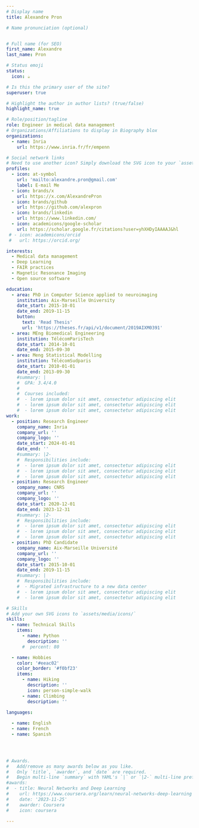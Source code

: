 ```yaml
---
# Display name
title: Alexandre Pron

# Name pronunciation (optional)


# Full name (for SEO)
first_name: Alexandre
last_name: Pron

# Status emoji
status:
  icon: ☕️

# Is this the primary user of the site?
superuser: true

# Highlight the author in author lists? (true/false)
highlight_name: true

# Role/position/tagline
role: Engineer in medical data management
# Organizations/Affiliations to display in Biography blox
organizations:
  - name: Inria
    url: https://www.inria.fr/fr/empenn

# Social network links
# Need to use another icon? Simply download the SVG icon to your `assets/media/icons/` folder.
profiles:
  - icon: at-symbol
    url: 'mailto:alexandre.pron@gmail.com'
    label: E-mail Me
  - icon: brands/x
    url: https://x.com/AlexandrePron
  - icon: brands/github
    url: https://github.com/alexpron
  - icon: brands/linkedin
    url: https://www.linkedin.com/
  - icon: academicons/google-scholar
    url: https://scholar.google.fr/citations?user=yhXHDyIAAAAJ&hl
 # - icon: academicons/orcid
 #   url: https://orcid.org/

interests:
  - Medical data management
  - Deep Learning
  - FAIR practices
  - Magnetic Resonance Imaging
  - Open source software

education:
  - area: PhD in Computer Science applied to neuroimaging
    institution: Aix-Marseille University
    date_start: 2015-10-01
    date_end: 2019-11-15
    button:
      text: 'Read Thesis'
      url: 'https://theses.fr/api/v1/document/2019AIXM0391'
  - area: MEng Biomedical Engineering
    institution: TélécomParisTech
    date_start: 2014-10-01
    date_end: 2015-09-30
  - area: Meng Statistical Modelling
    institution: TélécomSudparis
    date_start: 2010-01-01
    date_end: 2013-09-30
    #summary: |
    #  GPA: 3.4/4.0
    #  
    #  Courses included:
    #  - lorem ipsum dolor sit amet, consectetur adipiscing elit
    #  - lorem ipsum dolor sit amet, consectetur adipiscing elit
    #  - lorem ipsum dolor sit amet, consectetur adipiscing elit
work:
  - position: Research Engineer
    company_name: Inria
    company_url: ''
    company_logo: ''
    date_start: 2024-01-01
    date_end: ''
    #summary: |2-
    #  Responsibilities include:
    #  - lorem ipsum dolor sit amet, consectetur adipiscing elit
    #  - lorem ipsum dolor sit amet, consectetur adipiscing elit
    #  - lorem ipsum dolor sit amet, consectetur adipiscing elit
  - position: Research Engineer
    company_name: CNRS
    company_url: ''
    company_logo: ''
    date_start: 2020-12-01
    date_end: 2023-12-31
    #summary: |2-
    #  Responsibilities include:
    #  - lorem ipsum dolor sit amet, consectetur adipiscing elit
    #  - lorem ipsum dolor sit amet, consectetur adipiscing elit
    #  - lorem ipsum dolor sit amet, consectetur adipiscing elit
  - position: PhD Candidate
    company_name: Aix-Marseille Université
    company_url: ''
    company_logo: ''
    date_start: 2015-10-01
    date_end: 2019-11-15
    #summary: |
    #  Responsibilities include:
    #  - Migrated infrastructure to a new data center
    #  - lorem ipsum dolor sit amet, consectetur adipiscing elit
    #  - lorem ipsum dolor sit amet, consectetur adipiscing elit

# Skills
# Add your own SVG icons to `assets/media/icons/`
skills:
  - name: Technical Skills
    items:
      - name: Python
        description: ''
      #  percent: 80

  - name: Hobbies
    color: '#eeac02'
    color_border: '#f0bf23'
    items:
      - name: Hiking
        description: ''
        icon: person-simple-walk
      - name: Climbing
        description: ''

languages:
  
  - name: English
  - name: French
  - name: Spanish

 


# Awards.
#   Add/remove as many awards below as you like.
#   Only `title`, `awarder`, and `date` are required.
#   Begin multi-line `summary` with YAML's `|` or `|2-` multi-line prefix and indent 2 spaces below.
#awards:
#  - title: Neural Networks and Deep Learning
#    url: https://www.coursera.org/learn/neural-networks-deep-learning
#    date: '2023-11-25'
#    awarder: Coursera
#    icon: coursera
 
---
```



